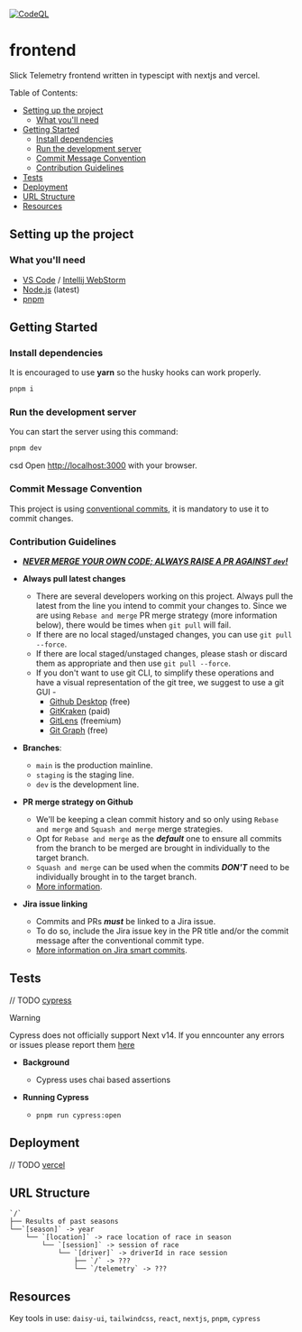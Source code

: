 [![CodeQL](https://github.com/Slick-Telemetry/frontend/actions/workflows/codeql.yml/badge.svg?branch=main)](https://github.com/Slick-Telemetry/frontend/actions/workflows/codeql.yml)

# frontend <!-- omit from toc -->

Slick Telemetry frontend written in typescipt with nextjs and vercel.

Table of Contents:

- [Setting up the project](#setting-up-the-project)
  - [What you'll need](#what-youll-need)
- [Getting Started](#getting-started)
  - [Install dependencies](#install-dependencies)
  - [Run the development server](#run-the-development-server)
  - [Commit Message Convention](#commit-message-convention)
  - [Contribution Guidelines](#contribution-guidelines)
- [Tests](#tests)
- [Deployment](#deployment)
- [URL Structure](#url-structure)
- [Resources](#resources)

## Setting up the project

### What you'll need

- [VS Code](https://code.visualstudio.com/) / [Intellij WebStorm](https://www.jetbrains.com/webstorm/)
- [Node.js](https://nodejs.org/en) (latest)
- [pnpm](https://pnpm.io/)

## Getting Started

### Install dependencies

It is encouraged to use **yarn** so the husky hooks can work properly.

```bash
pnpm i
```

### Run the development server

You can start the server using this command:

```bash
pnpm dev
```

csd
Open [http://localhost:3000](http://localhost:3000) with your browser.

### Commit Message Convention

This project is using [conventional commits](https://www.conventionalcommits.org/en/v1.0.0/), it is mandatory to use it to commit changes.

### Contribution Guidelines

- <u> _**NEVER MERGE YOUR OWN CODE; ALWAYS RAISE A PR AGAINST `dev`!**_ </u>

- **Always pull latest changes**

  - There are several developers working on this project. Always pull the latest from the line you intend to commit your changes to. Since we are using `Rebase and merge` PR merge strategy (more information below), there would be times when `git pull` will fail.
  - If there are no local staged/unstaged changes, you can use `git pull --force`.
  - If there are local staged/unstaged changes, please stash or discard them as appropriate and then use `git pull --force`.
  - If you don't want to use git CLI, to simplify these operations and have a visual representation of the git tree, we suggest to use a git GUI -
    - [Github Desktop](https://desktop.github.com/) (free)
    - [GitKraken](https://www.gitkraken.com/) (paid)
    - [GitLens](https://marketplace.visualstudio.com/items?itemName=eamodio.gitlens) (freemium)
    - [Git Graph](https://marketplace.visualstudio.com/items?itemName=mhutchie.git-graph) (free)

- **Branches**:

  - `main` is the production mainline.
  - `staging` is the staging line.
  - `dev` is the development line.

- **PR merge strategy on Github**

  - We'll be keeping a clean commit history and so only using `Rebase and merge` and `Squash and merge` merge strategies.
  - Opt for `Rebase and merge` as the _**default**_ one to ensure all commits from the branch to be merged are brought in individually to the target branch.
  - `Squash and merge` can be used when the commits _**DON'T**_ need to be individually brought in to the target branch.
  - [More information](https://docs.github.com/en/repositories/configuring-branches-and-merges-in-your-repository/configuring-pull-request-merges/about-merge-methods-on-github).

- **Jira issue linking**
  - Commits and PRs **_must_** be linked to a Jira issue.
  - To do so, include the Jira issue key in the PR title and/or the commit message after the conventional commit type.
  - [More information on Jira smart commits](https://support.atlassian.com/jira-software-cloud/docs/process-issues-with-smart-commits/).

## Tests

// TODO [cypress](https://www.cypress.io/)

> [!WARNING]
> Cypress does not officially support Next v14. If you enncounter any errors or issues please report them [here](https://github.com/Slick-Telemetry/frontend/issues)

- **Background**

  - Cypress uses chai based assertions

- **Running Cypress**

  - `pnpm run cypress:open`

## Deployment

// TODO [vercel](https://vercel.com/)

## URL Structure

```
`/`
├── Results of past seasons
└──`[season]` -> year
    └── `[location]` -> race location of race in season
        └── `[session]` -> session of race
            └── `[driver]` -> driverId in race session
                ├── `/` -> ???
                └── `/telemetry` -> ???
```

## Resources

Key tools in use: `daisy-ui`, `tailwindcss`, `react`, `nextjs`, `pnpm`, `cypress`
